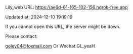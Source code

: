 Lily_web URL: https://ae6d-61-165-102-156.ngrok-free.app

Updated at: 2024-12-10 19:19:19

If you cannot open this URL, the server might be down.

Please contact: 

goley04@foxmail.com Or Wechat:GL_yeaH